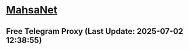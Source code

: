 
# [MahsaNet](https://t.me/mahsa_net)
## Free Telegram Proxy (Last Update: 2025-07-02 12:38:55)

    